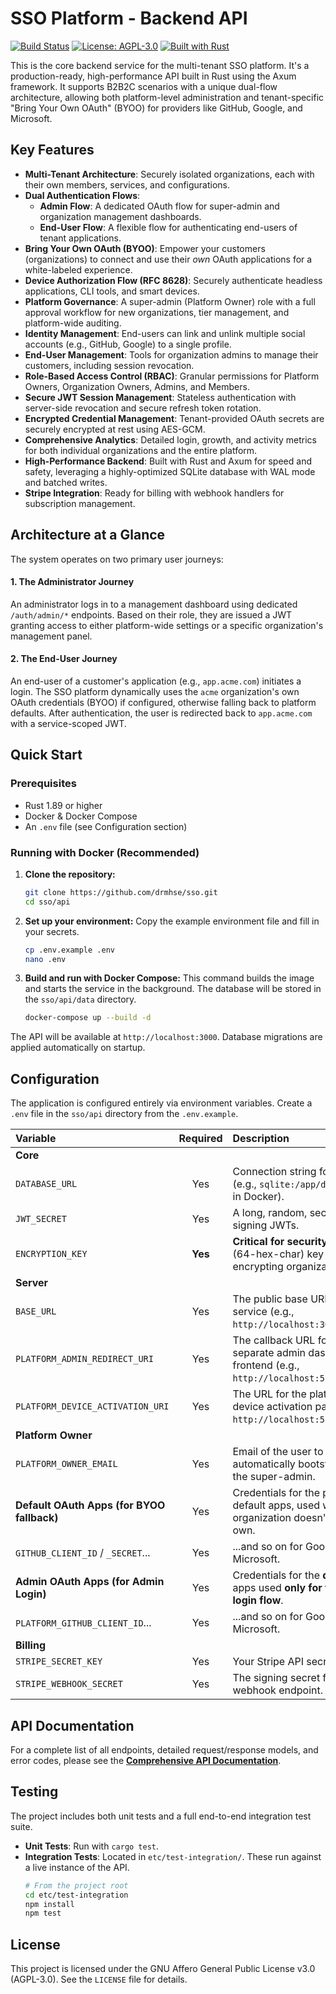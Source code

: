 # SSO Platform - Backend API

[![Build Status](https://img.shields.io/github/actions/workflow/status/drmhse/sso/rust.yml?branch=main)](https://github.com/drmhse/sso/actions)
[![License: AGPL-3.0](https://img.shields.io/badge/License-AGPL%20v3.0-blue.svg)](https://www.gnu.org/licenses/agpl-3.0)
[![Built with Rust](https://img.shields.io/badge/built%20with-Rust-orange.svg)](https://www.rust-lang.org/)

This is the core backend service for the multi-tenant SSO platform. It's a production-ready, high-performance API built in Rust using the Axum framework. It supports B2B2C scenarios with a unique dual-flow architecture, allowing both platform-level administration and tenant-specific "Bring Your Own OAuth" (BYOO) for providers like GitHub, Google, and Microsoft.

## Key Features

-   **Multi-Tenant Architecture**: Securely isolated organizations, each with their own members, services, and configurations.
-   **Dual Authentication Flows**:
    -   **Admin Flow**: A dedicated OAuth flow for super-admin and organization management dashboards.
    -   **End-User Flow**: A flexible flow for authenticating end-users of tenant applications.
-   **Bring Your Own OAuth (BYOO)**: Empower your customers (organizations) to connect and use their *own* OAuth applications for a white-labeled experience.
-   **Device Authorization Flow (RFC 8628)**: Securely authenticate headless applications, CLI tools, and smart devices.
-   **Platform Governance**: A super-admin (Platform Owner) role with a full approval workflow for new organizations, tier management, and platform-wide auditing.
-   **Identity Management**: End-users can link and unlink multiple social accounts (e.g., GitHub, Google) to a single profile.
-   **End-User Management**: Tools for organization admins to manage their customers, including session revocation.
-   **Role-Based Access Control (RBAC)**: Granular permissions for Platform Owners, Organization Owners, Admins, and Members.
-   **Secure JWT Session Management**: Stateless authentication with server-side revocation and secure refresh token rotation.
-   **Encrypted Credential Management**: Tenant-provided OAuth secrets are securely encrypted at rest using AES-GCM.
-   **Comprehensive Analytics**: Detailed login, growth, and activity metrics for both individual organizations and the entire platform.
-   **High-Performance Backend**: Built with Rust and Axum for speed and safety, leveraging a highly-optimized SQLite database with WAL mode and batched writes.
-   **Stripe Integration**: Ready for billing with webhook handlers for subscription management.

## Architecture at a Glance

The system operates on two primary user journeys:

#### 1. The Administrator Journey
An administrator logs in to a management dashboard using dedicated `/auth/admin/*` endpoints. Based on their role, they are issued a JWT granting access to either platform-wide settings or a specific organization's management panel.

#### 2. The End-User Journey
An end-user of a customer's application (e.g., `app.acme.com`) initiates a login. The SSO platform dynamically uses the `acme` organization's own OAuth credentials (BYOO) if configured, otherwise falling back to platform defaults. After authentication, the user is redirected back to `app.acme.com` with a service-scoped JWT.

## Quick Start

### Prerequisites

-   Rust 1.89 or higher
-   Docker & Docker Compose
-   An `.env` file (see Configuration section)

### Running with Docker (Recommended)

1.  **Clone the repository:**
    ```bash
    git clone https://github.com/drmhse/sso.git
    cd sso/api
    ```

2.  **Set up your environment:**
    Copy the example environment file and fill in your secrets.
    ```bash
    cp .env.example .env
    nano .env
    ```

3.  **Build and run with Docker Compose:**
    This command builds the image and starts the service in the background. The database will be stored in the `sso/api/data` directory.
    ```bash
    docker-compose up --build -d
    ```

The API will be available at `http://localhost:3000`. Database migrations are applied automatically on startup.

## Configuration

The application is configured entirely via environment variables. Create a `.env` file in the `sso/api` directory from the `.env.example`.

| Variable                          | Required  | Description                                                                                    |
| :-------------------------------- | :-------: | :--------------------------------------------------------------------------------------------- |
| **Core**                          |           |                                                                                                |
| `DATABASE_URL`                    |    Yes    | Connection string for SQLite (e.g., `sqlite:/app/data/data.db` in Docker).                     |
| `JWT_SECRET`                      |    Yes    | A long, random, secure string for signing JWTs.                                                |
| `ENCRYPTION_KEY`                  |  **Yes**  | **Critical for security.** 32-byte (64-hex-char) key for encrypting organization secrets.        |
| **Server**                        |           |                                                                                                |
| `BASE_URL`                        |    Yes    | The public base URL of the service (e.g., `http://localhost:3000`).                            |
| `PLATFORM_ADMIN_REDIRECT_URI`     |    Yes    | The callback URL for your separate admin dashboard frontend (e.g., `http://localhost:5173/callback`). |
| `PLATFORM_DEVICE_ACTIVATION_URI`  |    Yes    | The URL for the platform-level device activation page (e.g., `http://localhost:5173/activate`).  |
| **Platform Owner**                |           |                                                                                                |
| `PLATFORM_OWNER_EMAIL`            |    Yes    | Email of the user to be automatically bootstrapped as the super-admin.                         |
| **Default OAuth Apps (for BYOO fallback)** |    Yes    | Credentials for the platform's default apps, used when an organization doesn't bring their own.  |
| `GITHUB_CLIENT_ID` / `_SECRET`... |    Yes    | ...and so on for Google and Microsoft.                                                         |
| **Admin OAuth Apps (for Admin Login)** |    Yes    | Credentials for the **dedicated** apps used **only for the admin login flow**.               |
| `PLATFORM_GITHUB_CLIENT_ID`...    |    Yes    | ...and so on for Google and Microsoft.                                                         |
| **Billing**                       |           |                                                                                                |
| `STRIPE_SECRET_KEY`               |    Yes    | Your Stripe API secret key.                                                                    |
| `STRIPE_WEBHOOK_SECRET`           |    Yes    | The signing secret for your Stripe webhook endpoint.                                           |

## API Documentation

For a complete list of all endpoints, detailed request/response models, and error codes, please see the [**Comprehensive API Documentation**](COMPREHENSIVE_SSO_API_DOCUMENTATION.md).

## Testing

The project includes both unit tests and a full end-to-end integration test suite.

*   **Unit Tests**: Run with `cargo test`.
*   **Integration Tests**: Located in `etc/test-integration/`. These run against a live instance of the API.
    ```bash
    # From the project root
    cd etc/test-integration
    npm install
    npm test
    ```

## License

This project is licensed under the GNU Affero General Public License v3.0 (AGPL-3.0). See the `LICENSE` file for details.
